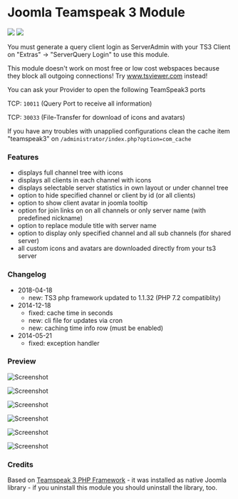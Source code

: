 # Joomla Teamspeak 3 Module

![](https://img.shields.io/static/v1?label=Joomla&message=3.X&style=flat&logo=joomla&logoColor=orange&color=blue)
![](https://img.shields.io/github/downloads/z-index-net/joomla-module-teamspeak-3/total.svg)

You must generate a query client login as ServerAdmin with your TS3 Client on "Extras" -> "ServerQuery Login" to use this module.

This module doesn't work on most free or low cost webspaces because they block all outgoing connections! Try www.tsviewer.com instead!

You can ask your Provider to open the following TeamSpeak3 ports

TCP: `10011` (Query Port to receive all information)

TCP: `30033` (File-Transfer for download of icons and avatars)

If you have any troubles with unapplied configurations clean the cache item "teamspeak3" on `/administrator/index.php?option=com_cache`

### Features
- displays full channel tree with icons
- displays all clients in each channel with icons
- displays selectable server statistics in own layout or under channel tree
- option to hide specified channel or client by id (or all clients)
- option to show client avatar in joomla tooltip
- option for join links on on all channels or only server name (with predefined nickname)
- option to replace module title with server name
- option to display only specified channel and all sub channels (for shared server)
- all custom icons and avatars are downloaded directly from your ts3 server

### Changelog
- 2018-04-18
    - new: TS3 php framework updated to 1.1.32 (PHP 7.2 compatiblity)
- 2014-12-18
    - fixed: cache time in seconds
    - new: cli file for updates via cron
    - new: caching time info row (must be enabled)
- 2014-05-21
    - fixed: exception handler


### Preview

![Screenshot](./screenshots/mod_teamspeak3.0.png?raw=true)

![Screenshot](./screenshots/mod_teamspeak3.1.png?raw=true)

![Screenshot](./screenshots/mod_teamspeak3.2.png?raw=true)

![Screenshot](./screenshots/mod_teamspeak3.3.png?raw=true)

![Screenshot](./screenshots/mod_teamspeak3.4.png?raw=true)

![Screenshot](./screenshots/mod_teamspeak3.5.png?raw=true)



### Credits
Based on [Teamspeak 3 PHP Framework](https://github.com/planetteamspeak/ts3phpframework) - it was installed as native Joomla library - if you uninstall this module you should uninstall the library, too.

